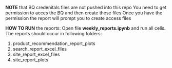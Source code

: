 **NOTE** that BQ credenitals files are not pushed into this repo
You need to get permission to acces the BQ and then create these files
Once you have the permission the report will prompt you to create access files

**HOW TO RUN** the reports:
Open file **weekly_reports.ipynb** and run all cells.
The reports should occur in following folders:

1) product_recommendation_report_plots  
2) search_report_excel_files  
3) site_report_excel_files  
4) site_report_plots  

